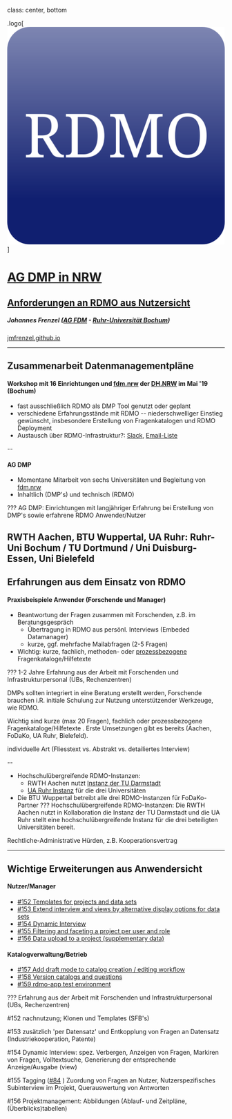 class: center, bottom

<style>
.logo img {
    width: 260px;
    margin-bottom: 400px;
}
</style>

.logo[
    ![RDMO](img/RDMO-logo.png)
]

# [AG DMP in NRW](https://jmfrenzel.github.io)
## [Anforderungen an RDMO aus Nutzersicht](https://jmfrenzel.github.io)

##### Johannes Frenzel  ([AG FDM](http://www.rub.de/researchdata) - [Ruhr-Universität Bochum](http://www.rub.de))
[jmfrenzel.github.io](https://jmfrenzel.github.io)


---

Zusammenarbeit Datenmanagementpläne 
--------------------

#### Workshop mit 16 Einrichtungen und [fdm.nrw](https://www.fdm.nrw) der [DH.NRW](https://www.dh.nrw) im Mai '19 (Bochum)
  * fast ausschließlich RDMO als DMP Tool genutzt oder geplant
  * verschiedene Erfahrungsstände mit RDMO -- niederschwelliger Einstieg gewünscht, insbesondere Erstellung von Fragenkatalogen und RDMO Deployment
  * Austausch über RDMO-Infrastruktur?: [Slack](https://rdmo.slack.com), [Email-Liste](mailto:rdmo-team@listserv.dfn.de)  

--

#### AG DMP 
  * Momentane Mitarbeit von sechs Universitäten und Begleitung von [fdm.nrw](https://www.fdm.nrw)
  * Inhaltlich (DMP's) und technisch (RDMO)

???
AG DMP: Einrichtungen mit langjähriger Erfahrung bei Erstellung von DMP's sowie erfahrene RDMO Anwender/Nutzer

 RWTH Aachen, BTU Wuppertal, UA Ruhr: Ruhr-Uni Bochum / TU Dortmund / Uni Duisburg-Essen, Uni Bielefeld
---

Erfahrungen aus dem Einsatz von RDMO 
-------------------
#### Praxisbeispiele Anwender (Forschende und Manager) 
* Beantwortung der Fragen zusammen mit Forschenden, z.B. im Beratungsgespräch
   * Übertragung in RDMO aus persönl. Interviews (Embeded Datamanager)
   * kurze, ggf. mehrfache  Mailabfragen (2-5 Fragen)   
* Wichtig: kurze, fachlich, methoden-  oder [prozessbezogene](https://github.com/FDM-UARuhr/rdmo-catalog-uaruhr) Fragenkataloge/Hilfetexte

???
1-2 Jahre Erfahrung aus der Arbeit mit Forschenden und Infrastrukturpersonal (UBs, Rechenzentren)

DMPs sollten integriert in eine Beratung erstellt werden, Forschende brauchen i.R. initiale
Schulung zur Nutzung unterstützender Werkzeuge, wie RDMO.    

Wichtig sind kurze (max 20 Fragen), fachlich oder prozessbezogene Fragenkataloge/Hilfetexte
. Erste Umsetzungen gibt es bereits (Aachen, FoDaKo, UA Ruhr, Bielefeld).

individuelle Art (Fliesstext vs. Abstrakt vs. detailiertes Interview)

--
* Hochschulübergreifende RDMO-Instanzen: 
   * RWTH Aachen nutzt [Instanz der TU Darmstadt](https://rdmo.ulb.tu-darmstadt.de/)
   * [UA Ruhr Instanz](https://rdmo.uaruhr.de) für die drei Universitäten
* Die BTU Wuppertal betreibt alle drei RDMO-Instanzen für FoDaKo-Partner
???
Hochschulübergreifende RDMO-Instanzen: Die RWTH Aachen nutzt in Kollaboration die
Instanz der TU Darmstadt und die UA Ruhr stellt eine hochschulübergreifende Instanz für die
drei beteiligten Universitäten bereit.

Rechtliche-Administrative  Hürden, z.B. Kooperationsvertrag   

---
Wichtige Erweiterungen aus Anwendersicht
------
#### Nutzer/Manager 
* [#152 Templates for projects and data sets ](https://github.com/rdmorganiser/rdmo/issues/152)
* [#153 Extend interview and views by alternative display options for data sets ](https://github.com/rdmorganiser/rdmo/issues/153)
* [#154 Dynamic Interview](https://github.com/rdmorganiser/rdmo/issues/154)
* [#155 Filtering and faceting a project per user and role](https://github.com/rdmorganiser/rdmo/issues/155)
* [#156 Data upload to a project (supplementary data)](https://github.com/rdmorganiser/rdmo/issues/156)

#### Katalogverwaltung/Betrieb
* [#157 Add draft mode to catalog creation / editing workflow](https://github.com/rdmorganiser/rdmo/issues/157)
* [#158 Version catalogs and questions](https://github.com/rdmorganiser/rdmo/issues/158)
* [#159 rdmo-app test environment ](https://github.com/rdmorganiser/rdmo/issues/159)

???
Erfahrung aus der Arbeit mit Forschenden und Infrastrukturpersonal (UBs, Rechenzentren)

\#152 nachnutzung; Klonen und Templates (SFB's) 

\#153 zusätzlich 'per Datensatz' und Entkopplung von Fragen an Datensatz (Industriekooperation, Patente) 

\#154 Dynamic Interview: spez. Verbergen, Anzeigen von Fragen, Markiren von Fragen, Volltextsuche, Generierung der entsprechende Anzeige/Ausgabe (view)      


\#155 Tagging ([#84](https://github.com/rdmorganiser/rdmo/issues/84) ) Zuordung von Fragen an Nutzer, Nutzerspezifisches Subinterview im Projekt, Querauswertung von Antworten 

\#156 Projektmanagement: Abbildungen (Ablauf- und Zeitpläne, (Überblicks)tabellen)  

